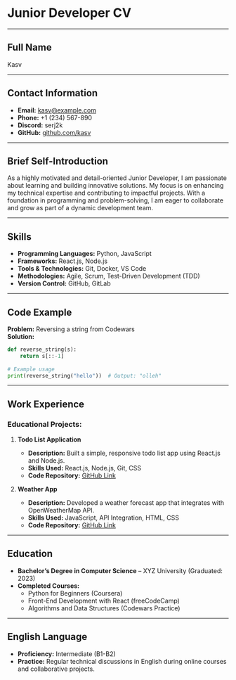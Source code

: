 # Junior Developer CV

---

## **Full Name**  
Kasv  

---

## **Contact Information**  
- **Email:** kasv@example.com  
- **Phone:** +1 (234) 567-890
- **Discord:** serj2k
- **GitHub:** [github.com/kasv](https://github.com/kasv)   

---

## **Brief Self-Introduction**  
As a highly motivated and detail-oriented Junior Developer, I am passionate about learning and building innovative solutions. My focus is on enhancing my technical expertise and contributing to impactful projects. With a foundation in programming and problem-solving, I am eager to collaborate and grow as part of a dynamic development team.  

---

## **Skills**  
- **Programming Languages:** Python, JavaScript  
- **Frameworks:** React.js, Node.js  
- **Tools & Technologies:** Git, Docker, VS Code  
- **Methodologies:** Agile, Scrum, Test-Driven Development (TDD)  
- **Version Control:** GitHub, GitLab  

---

## **Code Example**  
**Problem:** Reversing a string from Codewars  
**Solution:**  
```python
def reverse_string(s):
    return s[::-1]
    
# Example usage
print(reverse_string("hello"))  # Output: "olleh"
```

---
## **Work Experience**  
### **Educational Projects:**  
1. **Todo List Application**  
   - **Description:** Built a simple, responsive todo list app using React.js and Node.js.  
   - **Skills Used:** React.js, Node.js, Git, CSS  
   - **Code Repository:** [GitHub Link](https://github.com/kasv/todo-list-app)  

2. **Weather App**  
   - **Description:** Developed a weather forecast app that integrates with OpenWeatherMap API.  
   - **Skills Used:** JavaScript, API Integration, HTML, CSS  
   - **Code Repository:** [GitHub Link](https://github.com/kasv/weather-app)  

---

## **Education**  
- **Bachelor’s Degree in Computer Science** – XYZ University (Graduated: 2023)  
- **Completed Courses:**  
  - Python for Beginners (Coursera)  
  - Front-End Development with React (freeCodeCamp)  
  - Algorithms and Data Structures (Codewars Practice)  

---

## **English Language**  
- **Proficiency:** Intermediate (B1-B2)  
- **Practice:** Regular technical discussions in English during online courses and collaborative projects.  

